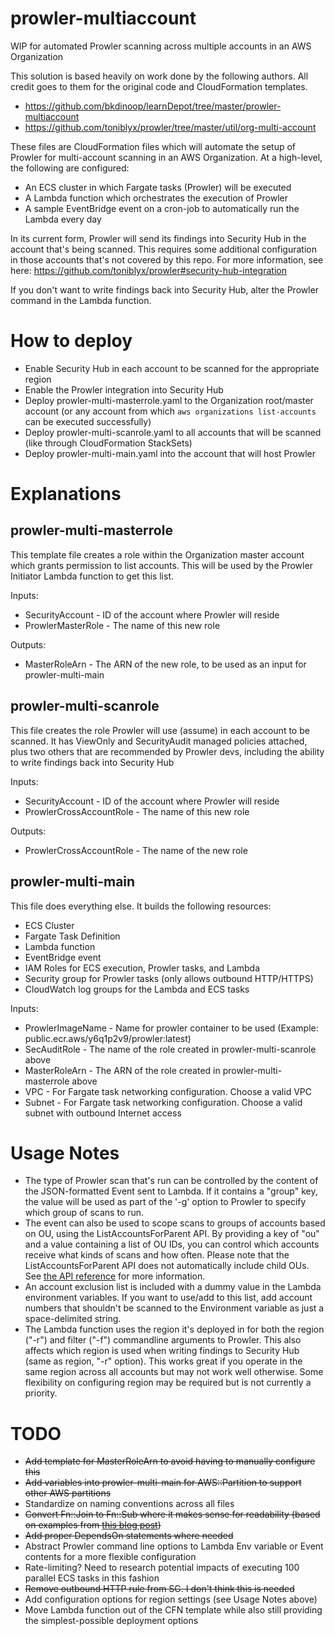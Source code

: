 # prowler-multiaccount
WIP for automated Prowler scanning across multiple accounts in an AWS Organization

This solution is based heavily on work done by the following authors. All credit
goes to them for the original code and CloudFormation templates.
* https://github.com/bkdinoop/learnDepot/tree/master/prowler-multiaccount
* https://github.com/toniblyx/prowler/tree/master/util/org-multi-account

These files are CloudFormation files which will automate the setup of Prowler
for multi-account scanning in an AWS Organization. At a high-level, the following
are configured:
* An ECS cluster in which Fargate tasks (Prowler) will be executed
* A Lambda function which orchestrates the execution of Prowler
* A sample EventBridge event on a cron-job to automatically run the Lambda every day

In its current form, Prowler will send its findings into Security Hub in the account
that's being scanned. This requires some additional configuration in those accounts
that's not covered by this repo. For more information, see here:
https://github.com/toniblyx/prowler#security-hub-integration

If you don't want to write findings back into Security Hub, alter the Prowler command
in the Lambda function.

# How to deploy

* Enable Security Hub in each account to be scanned for the appropriate region
* Enable the Prowler integration into Security Hub
* Deploy prowler-multi-masterrole.yaml to the Organization root/master account (or any account from which `aws organizations list-accounts` can be executed successfully)
* Deploy prowler-multi-scanrole.yaml to all accounts that will be scanned (like through CloudFormation StackSets)
* Deploy prowler-multi-main.yaml into the account that will host Prowler

# Explanations

## prowler-multi-masterrole

This template file creates a role within the Organization master account which grants
permission to list accounts. This will be used by the Prowler Initiator Lambda function
to get this list.

Inputs:
* SecurityAccount - ID of the account where Prowler will reside
* ProwlerMasterRole - The name of this new role

Outputs:
* MasterRoleArn - The ARN of the new role, to be used as an input for prowler-multi-main

## prowler-multi-scanrole

This file creates the role Prowler will use (assume) in each account to be scanned.
It has ViewOnly and SecurityAudit managed policies attached, plus two others that
are recommended by Prowler devs, including the ability to write findings back 
into Security Hub

Inputs:
* SecurityAccount - ID of the account where Prowler will reside
* ProwlerCrossAccountRole - The name of this new role

Outputs:
* ProwlerCrossAccountRole - The name of the new role

## prowler-multi-main

This file does everything else. It builds the following resources:
* ECS Cluster
* Fargate Task Definition
* Lambda function
* EventBridge event
* IAM Roles for ECS execution, Prowler tasks, and Lambda
* Security group for Prowler tasks (only allows outbound HTTP/HTTPS)
* CloudWatch log groups for the Lambda and ECS tasks

Inputs:
* ProwlerImageName - Name for prowler container to be used (Example: public.ecr.aws/y6q1p2v9/prowler:latest)
* SecAuditRole - The name of the role created in prowler-multi-scanrole above
* MasterRoleArn - The ARN of the role created in prowler-multi-masterrole above
* VPC - For Fargate task networking configuration. Choose a valid VPC
* Subnet - For Fargate task networking configuration. Choose a valid subnet with outbound Internet access

# Usage Notes

* The type of Prowler scan that's run can be controlled by the content of the JSON-formatted Event sent to Lambda. If it contains a "group" key, the value will be used as part of the '-g' option to Prowler to specify which group of scans to run.
* The event can also be used to scope scans to groups of accounts based on OU, using the ListAccountsForParent API. By providing a key of "ou" and a value containing a list of OU IDs, you can control which accounts receive what kinds of scans and how often. Please note that the ListAccountsForParent API does not automatically include child OUs. See [the API reference](https://docs.aws.amazon.com/organizations/latest/APIReference/API_ListAccountsForParent.html) for more information.
* An account exclusion list is included with a dummy value in the Lambda environment variables. If you want to use/add to this list, add account numbers that shouldn't be scanned to the Environment variable as just a space-delimited string.
* The Lambda function uses the region it's deployed in for both the region ("-r") and filter ("-f") commandline arguments to Prowler. This also affects which region is used when writing findings to Security Hub (same as region, "-r" option). This works great if you operate in the same region across all accounts but may not work well otherwise. Some flexibility on configuring region may be required but is not currently a priority.

# TODO

* ~~Add template for MasterRoleArn to avoid having to manually configure this~~
* ~~Add variables into prowler-multi-main for AWS::Partition to support other AWS partitions~~
* Standardize on naming conventions across all files
* ~~Convert Fn::Join to Fn::Sub where it makes sense for readability (based on examples from [this blog post](https://theburningmonk.com/2019/05/cloudformation-protip-use-fnsub-instead-of-fnjoin/))~~
* ~~Add proper DependsOn statements where needed~~
* Abstract Prowler command line options to Lambda Env variable or Event contents for a more flexible configuration
* Rate-limiting? Need to research potential impacts of executing 100 parallel ECS tasks in this fashion
* ~~Remove outbound HTTP rule from SG. I don't think this is needed~~
* Add configuration options for region settings (see Usage Notes above)
* Move Lambda function out of the CFN template while also still providing the simplest-possible deployment options

